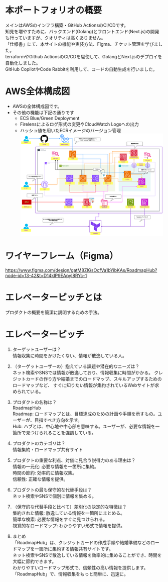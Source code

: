 # 本ポートフォリオの概要
メインはAWSのインフラ構築・GitHub ActionsのCI/CDです。  
知見を増やすために、バックエンド(Golang)とフロントエンド(Next.js)の開発も行っていますが、クオリティは高くありません。  
「仕様書」にて、本サイトの機能や実装方法、Figma、チケット管理を学びました。  
terraformやGithub ActionsのCI/CDを駆使して、GolangとNext.jsのデプロイを自動化しました。  
GitHub CopilotやCode Rabbitを利用して、コードの自動生成を行いました。  

# AWS全体構成図
- AWSの全体構成図です。
- その他の機能は下記の通りです
  - ECS Blue/Green Deployment
  - Firelensによるログ形式の変更やCloudWatch Logsへの出力
  - ハッシュ値を用いたECRイメージのバージョン管理
![AWS全体構成図](./AWS全体構成図.png)

# ワイヤーフレーム（Figma）
https://www.figma.com/design/gatM8ZlGsOcfVa1bYibKAs/RoadmapHub?node-id=13-42&t=D14kIP9EApyI8RYc-1

# エレベーターピッチとは
プロダクトの概要を簡潔に説明するための手法。

# エレベーターピッチ
1. ターゲットユーザーは？  
情報収集に時間をかけたくない、情報が散逸している人。

2. （ターゲットユーザーの）抱えている課題や潜在的なニーズは？  
ネット検索やSNSでは情報が散逸しており、情報収集に時間がかかる。
クレジットカードの作り方や結婚までのロードマップ、スキルアップするためのロードマップなど、
すぐに知りたい情報が集約されているWebサイトが求められている。

3. プロダクトの名称は？  
RoadmapHub  
Roadmap: ロードマップとは、目標達成のための計画や手順を示すもの。ユーザーが、目指すべき方向を示す。  
Hub: ハブとは、中心地や中心部を意味する。ユーザーが、必要な情報を一箇所で見つけられることを強調している。

4. プロダクトのカテゴリは？  
情報集約・ロードマップ共有サイト

5. プロダクトの重要な利点、対価に見合う説得力のある理由は？  
情報の一元化: 必要な情報を一箇所に集約。  
時間の節約: 効率的に情報収集。  
信頼性: 正確な情報を提供。

6. プロダクトの最も保守的な代替手段は？  
ネット検索やSNSで個別に情報を集める。

7. （保守的な代替手段と比べて）差別化の決定的な特徴は？  
集約された情報: 散逸している情報を一箇所にまとめる。  
簡単な検索: 必要な情報をすぐに見つけられる。  
視覚的なロードマップ: わかりやすい形式で情報を提供。

8. まとめ  
「RoadmapHub」は、クレジットカードの作成手順や結婚準備などのロードマップを一箇所に集約する情報共有サイトです。  
ネット検索やSNSで散逸している情報を効率的に集めることができ、時間を大幅に節約できます。  
わかりやすいロードマップ形式で、信頼性の高い情報を提供します。  
「RoadmapHub」で、情報収集をもっと簡単に、迅速に。
